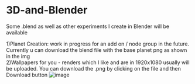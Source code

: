 # 3D-and-Blender
Some .blend as well as other experiments I create in Blender will be available


1)Planet Creation: work in progress for an add on / node group in the future. Currently u can download the blend file with the base planet png as shown in the img
<br>
2)Wallpapers for you - renders which I like and are in 1920x1080 usually will be uploaded. You can download the .png by clicking on the file and then Download button
![image](https://user-images.githubusercontent.com/106448796/178296005-4bc2bf16-ce8a-4991-b476-f8a16d6c87bc.png)
